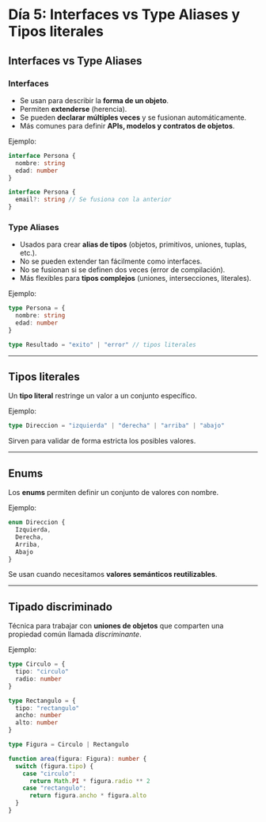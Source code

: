 # Día 5: Interfaces vs Type Aliases y Tipos literales

## Interfaces vs Type Aliases

### Interfaces

-   Se usan para describir la **forma de un objeto**.
-   Permiten **extenderse** (herencia).
-   Se pueden **declarar múltiples veces** y se fusionan
    automáticamente.
-   Más comunes para definir **APIs, modelos y contratos de objetos**.

Ejemplo:

``` ts
interface Persona {
  nombre: string
  edad: number
}

interface Persona {
  email?: string // Se fusiona con la anterior
}
```

### Type Aliases

-   Usados para crear **alias de tipos** (objetos, primitivos, uniones,
    tuplas, etc.).
-   No se pueden extender tan fácilmente como interfaces.
-   No se fusionan si se definen dos veces (error de compilación).
-   Más flexibles para **tipos complejos** (uniones, intersecciones,
    literales).

Ejemplo:

``` ts
type Persona = {
  nombre: string
  edad: number
}

type Resultado = "exito" | "error" // tipos literales
```

------------------------------------------------------------------------

## Tipos literales

Un **tipo literal** restringe un valor a un conjunto específico.

Ejemplo:

``` ts
type Direccion = "izquierda" | "derecha" | "arriba" | "abajo"
```

Sirven para validar de forma estricta los posibles valores.

------------------------------------------------------------------------

## Enums

Los **enums** permiten definir un conjunto de valores con nombre.

Ejemplo:

``` ts
enum Direccion {
  Izquierda,
  Derecha,
  Arriba,
  Abajo
}
```

Se usan cuando necesitamos **valores semánticos reutilizables**.

------------------------------------------------------------------------

## Tipado discriminado

Técnica para trabajar con **uniones de objetos** que comparten una
propiedad común llamada *discriminante*.

Ejemplo:

``` ts
type Circulo = {
  tipo: "circulo"
  radio: number
}

type Rectangulo = {
  tipo: "rectangulo"
  ancho: number
  alto: number
}

type Figura = Circulo | Rectangulo

function area(figura: Figura): number {
  switch (figura.tipo) {
    case "circulo":
      return Math.PI * figura.radio ** 2
    case "rectangulo":
      return figura.ancho * figura.alto
  }
}
```

